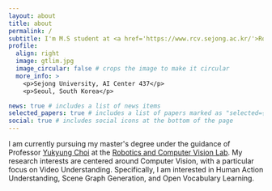 ```yaml
---
layout: about
title: about
permalink: /
subtitle: I'm M.S student at <a href='https://www.rcv.sejong.ac.kr/'>Robotics and Computer Vision Lab</a>. at <a href='http://www.sejong.ac.kr/'>Sejong University</a>.
profile:
  align: right
  image: gtlim.jpg
  image_circular: false # crops the image to make it circular
  more_info: >
    <p>Sejong University, AI Center 437</p>
    <p>Seoul, South Korea</p>

news: true # includes a list of news items
selected_papers: true # includes a list of papers marked as "selected={true}"
social: true # includes social icons at the bottom of the page
---
```


I am currently pursuing my master's degree under the guidance of Professor [Yukyung Choi](https://scholar.google.com/citations?user=vMrPtrAAAAAJ&hl=en) at the [Robotics and Computer Vision Lab](https://www.rcv.sejong.ac.kr/home). My research interests are centered around Computer Vision, with a particular focus on Video Understanding. Specifically, I am interested in Human Action Understanding, Scene Graph Generation, and Open Vocabulary Learning.


